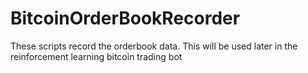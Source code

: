 # BitcoinOrderBookRecorder
These scripts record the orderbook data. This will be used later in the reinforcement learning bitcoin trading bot
